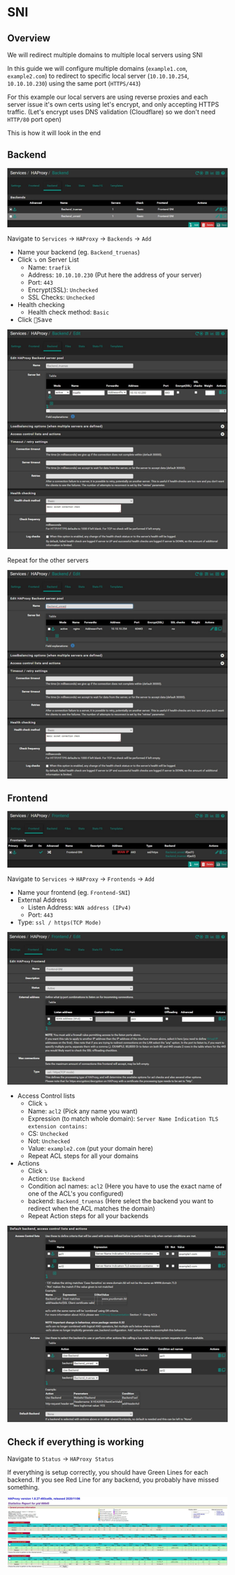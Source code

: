# SNI

## Overview

We will redirect multiple domains to multiple local servers using SNI

In this guide we will configure multiple domains (`example1.com`, `example2.com`) to redirect to specific local server (`10.10.10.254`, `10.10.10.230`) using the same port (`HTTPS/443`)

For this example our local servers are using reverse proxies and each server issue it's own certs using let's encrypt, and only accepting HTTPS traffic.
(Let's encrypt uses DNS validation (Cloudflare) so we don't need `HTTP/80` port open)


This is how it will look in the end

## Backend

![haproxybackview](img/haproxybackview.jpg)

Navigate to `Services` -> `HAProxy` -> `Backends` -> `Add`

- Name your backend (eg. `Backend_truenas`)
- Click ⤵️ on Server List
  - Name: `traefik`
  - Address: `10.10.10.230` (Put here the address of your server)
  - Port: `443`
  - Encrypt(SSL): `Unchecked`
  - SSL Checks: `Unchecked`
- Health checking
  - Health check method: `Basic`
- Click <kbd>💾Save</kbd>

![haproxyback1](img/haproxyback1.jpg)

Repeat for the other servers

![haproxyback2](img/haproxyback2.jpg)

## Frontend

![haproxyfrontview](img/haproxyfrontview.jpg)

Navigate to `Services` -> `HAProxy` -> `Frontends` -> `Add`

- Name your frontend (eg. `Frontend-SNI`)
- External Address
  - Listen Address: `WAN address (IPv4)`
  - Port: `443`
- Type: `ssl / https(TCP Mode)`

![haproxyfront1](img/haproxyfront1.jpg)

- Access Control lists
  - Click ⤵️
  - Name: `acl2` (Pick any name you want)
  - Expression (to match whole domain): `Server Name Indication TLS extension contains:`
  - CS: `Unchecked`
  - Not: `Unchecked`
  - Value: `example2.com` (put your domain here)
  - Repeat ACL steps for all your domains
- Actions
  - Click ⤵️
  - Action: `Use Backend`
  - Condition acl names: `acl2` (Here you have to use the exact name of one of the ACL's you configured)
  - backend: `Backend_truenas` (Here select the backend you want to redirect when the ACL matches the domain)
  - Repeat Action steps for all your backends

![haproxyfront2](img/haproxyfront2.jpg)

## Check if everything is working

Navigate to `Status` -> `HAProxy Status`

If everything is setup correctly, you should have Green Lines for each backend.
If you see Red Line for any backend, you probably have missed something.

![haproxystats](img/haproxystats.jpg)
